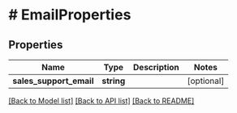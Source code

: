 # # EmailProperties

## Properties

Name | Type | Description | Notes
------------ | ------------- | ------------- | -------------
**sales_support_email** | **string** |  | [optional]

[[Back to Model list]](../../README.md#models) [[Back to API list]](../../README.md#endpoints) [[Back to README]](../../README.md)
